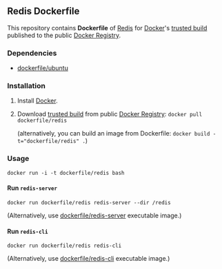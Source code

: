 ## Redis Dockerfile


This repository contains **Dockerfile** of [Redis](http://redis.io/) for [Docker](https://www.docker.io/)'s [trusted build](https://index.docker.io/u/dockerfile/redis/) published to the public [Docker Registry](https://index.docker.io/).


### Dependencies

* [dockerfile/ubuntu](https://github.com/dockerfile/ubuntu)


### Installation

1. Install [Docker](https://www.docker.io/).

2. Download [trusted build](https://index.docker.io/u/dockerfile/redis/) from public [Docker Registry](https://index.docker.io/): `docker pull dockerfile/redis`

   (alternatively, you can build an image from Dockerfile: `docker build -t="dockerfile/redis" .`)


### Usage

    docker run -i -t dockerfile/redis bash

#### Run `redis-server`

    docker run dockerfile/redis redis-server --dir /redis

(Alternatively, use [dockerfile/redis-server](https://github.com/dockerfile/redis-server) executable image.)

#### Run `redis-cli`

    docker run dockerfile/redis redis-cli

(Alternatively, use [dockerfile/redis-cli](https://github.com/dockerfile/redis-cli) executable image.)
